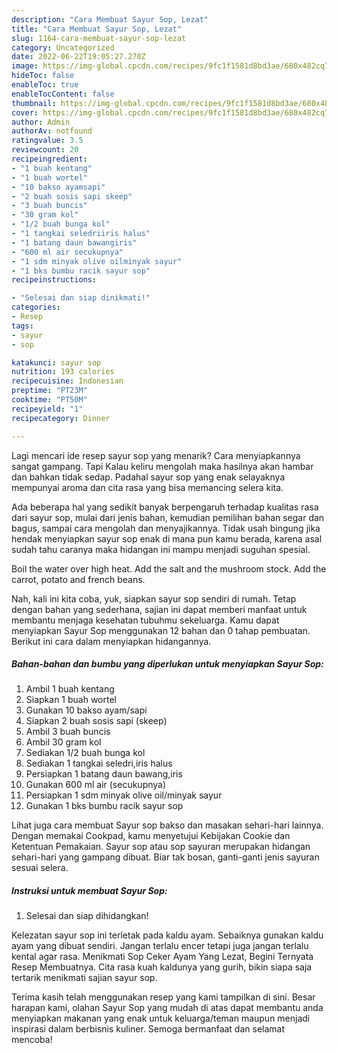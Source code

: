 ```yaml
---
description: "Cara Membuat Sayur Sop, Lezat"
title: "Cara Membuat Sayur Sop, Lezat"
slug: 1164-cara-membuat-sayur-sop-lezat
category: Uncategorized
date: 2022-06-22T19:05:27.270Z
image: https://img-global.cpcdn.com/recipes/9fc1f1581d8bd3ae/680x482cq70/sayur-sop-foto-resep-utama.jpg
hideToc: false
enableToc: true
enableTocContent: false
thumbnail: https://img-global.cpcdn.com/recipes/9fc1f1581d8bd3ae/680x482cq70/sayur-sop-foto-resep-utama.jpg
cover: https://img-global.cpcdn.com/recipes/9fc1f1581d8bd3ae/680x482cq70/sayur-sop-foto-resep-utama.jpg
author: Admin
authorAv: notfound
ratingvalue: 3.5
reviewcount: 20
recipeingredient:
- "1 buah kentang"
- "1 buah wortel"
- "10 bakso ayamsapi"
- "2 buah sosis sapi skeep"
- "3 buah buncis"
- "30 gram kol"
- "1/2 buah bunga kol"
- "1 tangkai seledriiris halus"
- "1 batang daun bawangiris"
- "600 ml air secukupnya"
- "1 sdm minyak olive oilminyak sayur"
- "1 bks bumbu racik sayur sop"
recipeinstructions:

- "Selesai dan siap dinikmati!"
categories:
- Resep
tags:
- sayur
- sop

katakunci: sayur sop 
nutrition: 193 calories
recipecuisine: Indonesian
preptime: "PT23M"
cooktime: "PT50M"
recipeyield: "1"
recipecategory: Dinner

---
```



Lagi mencari ide resep sayur sop yang menarik? Cara menyiapkannya sangat gampang. Tapi Kalau keliru mengolah maka hasilnya akan hambar dan bahkan tidak sedap. Padahal sayur sop yang enak selayaknya mempunyai aroma dan cita rasa yang bisa memancing selera kita.


Ada beberapa hal yang sedikit banyak berpengaruh terhadap kualitas rasa dari sayur sop, mulai dari jenis bahan, kemudian pemilihan bahan segar dan bagus, sampai cara mengolah dan menyajikannya. Tidak usah bingung jika hendak menyiapkan sayur sop enak di mana pun kamu berada, karena asal sudah tahu caranya maka hidangan ini mampu menjadi suguhan spesial.

Boil the water over high heat. Add the salt and the mushroom stock. Add the carrot, potato and french beans.


Nah, kali ini kita coba, yuk, siapkan sayur sop sendiri di rumah. Tetap dengan bahan yang sederhana, sajian ini dapat memberi manfaat untuk membantu menjaga kesehatan tubuhmu sekeluarga. Kamu dapat menyiapkan Sayur Sop menggunakan 12 bahan dan 0 tahap pembuatan. Berikut ini cara dalam menyiapkan hidangannya.

<!--inarticleads1-->

##### Bahan-bahan dan bumbu yang diperlukan untuk menyiapkan Sayur Sop:

1. Ambil 1 buah kentang
1. Siapkan 1 buah wortel
1. Gunakan 10 bakso ayam/sapi
1. Siapkan 2 buah sosis sapi (skeep)
1. Ambil 3 buah buncis
1. Ambil 30 gram kol
1. Sediakan 1/2 buah bunga kol
1. Sediakan 1 tangkai seledri,iris halus
1. Persiapkan 1 batang daun bawang,iris
1. Gunakan 600 ml air (secukupnya)
1. Persiapkan 1 sdm minyak olive oil/minyak sayur
1. Gunakan 1 bks bumbu racik sayur sop


Lihat juga cara membuat Sayur sop bakso dan masakan sehari-hari lainnya. Dengan memakai Cookpad, kamu menyetujui Kebijakan Cookie dan Ketentuan Pemakaian. Sayur sop atau sop sayuran merupakan hidangan sehari-hari yang gampang dibuat. Biar tak bosan, ganti-ganti jenis sayuran sesuai selera. 

<!--inarticleads2-->

##### Instruksi untuk membuat Sayur Sop:


1. Selesai dan siap dihidangkan!

Kelezatan sayur sop ini terletak pada kaldu ayam. Sebaiknya gunakan kaldu ayam yang dibuat sendiri. Jangan terlalu encer tetapi juga jangan terlalu kental agar rasa. Menikmati Sop Ceker Ayam Yang Lezat, Begini Ternyata Resep Membuatnya. Cita rasa kuah kaldunya yang gurih, bikin siapa saja tertarik menikmati sajian sayur sop. 

Terima kasih telah menggunakan resep yang kami tampilkan di sini. Besar harapan kami, olahan Sayur Sop yang mudah di atas dapat membantu anda menyiapkan makanan yang enak untuk keluarga/teman maupun menjadi inspirasi dalam berbisnis kuliner. Semoga bermanfaat dan selamat mencoba!
